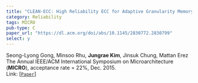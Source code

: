 ```yaml
---
title: "CLEAN-ECC: High Reliability ECC for Adaptive Granularity Memory System"
category: Reliability
tags: MICRO
pub-type: C
paper_url: "https://dl.acm.org/doi/abs/10.1145/2830772.2830799"
select: y
---
```


Seong-Lyong Gong, Minsoo Rhu, **Jungrae Kim**, Jinsuk Chung, Mattan Erez<br>
The Annual IEEE/ACM International Symposium on Microarchitecture (**MICRO**), acceptance rate = 22%, Dec. 2015. <br>
Link: [[```Paper```](https://dl.acm.org/doi/abs/10.1145/2830772.2830799)]

